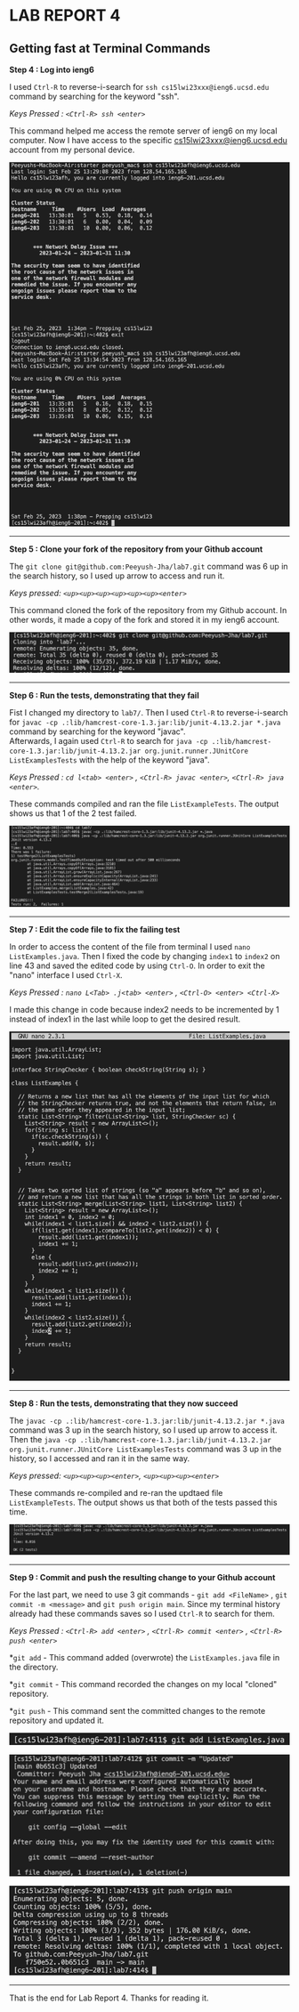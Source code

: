 # LAB REPORT 4
## Getting fast at Terminal Commands

**Step 4 : Log into ieng6** 

I used `Ctrl-R` to reverse-i-search for `ssh cs15lwi23xxx@ieng6.ucsd.edu` command by searching for the keyword "ssh".  

*Keys Pressed : `<Ctrl-R> ssh <enter>`*

This command helped me access the remote server of ieng6 on my local computer. Now I have access to the specific  cs15lwi23xxx@ieng6.ucsd.edu account from my personal device.

![Image](ieng6.png) 

---

**Step 5 : Clone your fork of the repository from your Github account** 

The `git clone git@github.com:Peeyush-Jha/lab7.git` command was 6 up in the search history, so I used up arrow to access and run it. 

*Keys pressed: `<up><up><up><up><up><up><enter>`*

This command cloned the fork of the repository from my Github account. In other words, it made a copy of the fork and stored it in my ieng6 account.

![Image](clone.png)

---

**Step 6 : Run the tests, demonstrating that they fail**

Fist I changed my directory to `lab7/`. Then I used `Ctrl-R` to reverse-i-search for `javac -cp .:lib/hamcrest-core-1.3.jar:lib/junit-4.13.2.jar *.java` command by searching for the keyword "javac".   
Afterwards, I again used `Ctrl-R` to search for `java -cp .:lib/hamcrest-core-1.3.jar:lib/junit-4.13.2.jar org.junit.runner.JUnitCore ListExamplesTests` with the help of the keyword "java".  

*Keys Pressed : `cd l<tab> <enter>` , `<Ctrl-R> javac <enter>`, `<Ctrl-R> java <enter>`.*

These commands compiled and ran the file `ListExampleTests`. The output shows us that 1 of the 2 test failed.

![Image](failed.png)

---

**Step 7 : Edit the code file to fix the failing test**

In order to access the content of the file from terminal I used `nano ListExamples.java`. Then I fixed the code by changing `index1` to `index2` on line 43 and saved the edited code by using `Ctrl-O`. In order to exit the "nano" interface I used `Ctrl-X`.

*Keys Pressed : `nano L<Tab> .j<tab> <enter>` , `<Ctrl-O> <enter> <Ctrl-X>`*

I made this change in code because index2 needs to be incremented by 1 instead of index1 in the last while loop to get the desired result.

![Image](edit.png)

---

**Step 8 : Run the tests, demonstrating that they now succeed**

The `javac -cp .:lib/hamcrest-core-1.3.jar:lib/junit-4.13.2.jar *.java` command was 3 up in the search history, so I used up arrow to access it. Then the
`java -cp .:lib/hamcrest-core-1.3.jar:lib/junit-4.13.2.jar org.junit.runner.JUnitCore ListExamplesTests` command was 3 up in the history, so I accessed and ran it in the same way.

*Keys pressed: `<up><up><up><enter>`, `<up><up><up><enter>`*

These commands re-compiled and re-ran the updtaed file `ListExampleTests`. The output shows us that both of the tests passed this time.
  
 
![Image](pass.png)
  
---

**Step 9 : Commit and push the resulting change to your Github account**
  
For the last part, we need to use 3 git commands - `git add <FileName>` , `git commit -m <message>` and `git push origin main`. Since my terminal history already had these commands saves so I used `Ctrl-R` to search for them.    

*Keys Pressed : `<Ctrl-R> add <enter>` , `<Ctrl-R> commit <enter>` , `<Ctrl-R> push <enter>`*
 
*`git add` - This command added (overwrote) the `ListExamples.java` file in the directory.  

*`git commit` - This command recorded the changes on my local "cloned" repository.  

*`git push` - This command sent the committed changes to the remote repository and updated it.
  
![Image](add.png)

![Image](commit.png)

![Image](push.png)

---

That is the end for Lab Report 4. Thanks for reading it.

